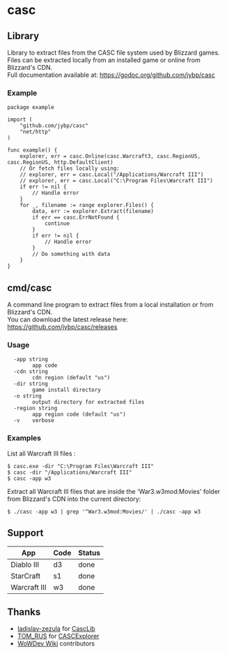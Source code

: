 # casc

## Library

Library to extract files from the CASC file system used by Blizzard games. 
Files can be extracted locally from an installed game or online from Blizzard's CDN.  
Full documentation available at: https://godoc.org/github.com/jybp/casc

### Example

```
package example

import (
    "github.com/jybp/casc"
    "net/http"
)

func example() {
    explorer, err = casc.Online(casc.Warcraft3, casc.RegionUS, casc.RegionUS, http.DefaultClient)
    // Or fetch files locally using:
    // explorer, err = casc.Local("/Applications/Warcraft III")
    // explorer, err = casc.Local("C:\Program Files\Warcraft III") 
    if err != nil {
        // Handle error
    }
    for _, filename := range explorer.Files() {
        data, err := explorer.Extract(filename)
        if err == casc.ErrNotFound {
            continue
        }
        if err != nil {
            // Handle error
        }
        // Do something with data
    }
}
```

## cmd/casc

A command line program to extract files from a local installation or from Blizzard's CDN.  
You can download the latest release here: https://github.com/jybp/casc/releases

### Usage
```
  -app string
        app code
  -cdn string
        cdn region (default "us")
  -dir string
        game install directory
  -o string
        output directory for extracted files
  -region string
        app region code (default "us")
  -v    verbose
```

### Examples

List all Warcraft III files :
```
$ casc.exe -dir "C:\Program Files\Warcraft III"
$ casc -dir "/Applications/Warcraft III"
$ casc -app w3
```

Extract all Warcraft III files that are inside the 'War3.w3mod:Movies' folder from Blizzard's CDN into the current directory:
```
$ ./casc -app w3 | grep '^War3.w3mod:Movies/' | ./casc -app w3
```

## Support

| App | Code | Status |
| --- | --- | --- |
| Diablo III | d3 | done |
| StarCraft | s1 | done |
| Warcraft III | w3 | done |

## Thanks

- [ladislav-zezula](https://github.com/ladislav-zezula) for [CascLib](https://github.com/ladislav-zezula/CascLib)
- [TOM_RUS](https://github.com/tomrus88) for [CASCExplorer](https://github.com/WoW-Tools/CASCExplorer)
- [WoWDev Wiki](https://wowdev.wiki/CASC) contributors
